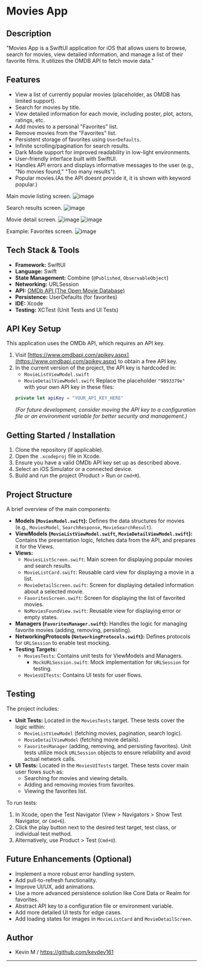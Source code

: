 # Movies App

## Description

"Movies App is a SwiftUI application for iOS that allows users to browse, search for movies, view detailed information, and manage a list of their favorite films. It utilizes the OMDB API to fetch movie data."

## Features

* View a list of currently popular movies (placeholder, as OMDB has limited support).
* Search for movies by title.
* View detailed information for each movie, including poster, plot, actors, ratings, etc.
* Add movies to a personal "Favorites" list.
* Remove movies from the "Favorites" list.
* Persistent storage of favorites using `UserDefaults`.
* Infinite scrolling/pagination for search results.
* Dark Mode support for improved readability in low-light environments.
* User-friendly interface built with SwiftUI.
* Handles API errors and displays informative messages to the user (e.g., "No movies found," "Too many results").
* Popular movies.(As the API doesnt provide it, it is shown with keyword popular.) 

Main movie listing screen.
![image](https://github.com/user-attachments/assets/970f3441-5bb3-40ce-a4a9-07ed0c173ac1)

Search results screen.
![image](https://github.com/user-attachments/assets/bea663c9-22e1-413a-86a2-e7a3c1b56b63)

Movie detail screen.
![image](https://github.com/user-attachments/assets/cee1b185-ec5a-499b-a841-f0bbc0bb28bc)
![image](https://github.com/user-attachments/assets/13904c64-d067-458f-8b32-a422a995b573)

Example: Favorites screen.
![image](https://github.com/user-attachments/assets/3159dffb-2df3-4a19-b194-6cc2064d44cb)


## Tech Stack & Tools

* **Framework:** SwiftUI
* **Language:** Swift
* **State Management:** Combine (`@Published`, `ObservableObject`)
* **Networking:** URLSession
* **API:** [OMDb API (The Open Movie Database)](https://www.omdbapi.com/)
* **Persistence:** UserDefaults (for favorites)
* **IDE:** Xcode
* **Testing:** XCTest (Unit Tests and UI Tests)

## API Key Setup

This application uses the OMDb API, which requires an API key.
1.  Visit [https://www.omdbapi.com/apikey.aspx](https://www.omdbapi.com/apikey.aspx) to obtain a free API key.
2.  In the current version of the project, the API key is hardcoded in:
    * `MovieListViewModel.swift`
    * `MovieDetailViewModel.swift`
    Replace the placeholder `"9893379e"` with your own API key in these files:
    ```swift
    private let apiKey = "YOUR_API_KEY_HERE"
    ```
    *(For future development, consider moving the API key to a configuration file or an environment variable for better security and management.)*

## Getting Started / Installation

1.  Clone the repository (if applicable).
2.  Open the `.xcodeproj` file in Xcode.
3.  Ensure you have a valid OMDb API key set up as described above.
4.  Select an iOS Simulator or a connected device.
5.  Build and run the project (Product > Run or `Cmd+R`).

## Project Structure

A brief overview of the main components:
* **Models (`MoviesModel.swift`):** Defines the data structures for movies (e.g., `MoviesModel`, `SearchResponse`, `MovieSearchResult`).
* **ViewModels (`MovieListViewModel.swift`, `MovieDetailViewModel.swift`):** Contains the presentation logic, fetches data from the API, and prepares it for the Views.
* **Views:**
    * `MoviesListScreen.swift`: Main screen for displaying popular movies and search results.
    * `MovieListCard.swift`: Reusable card view for displaying a movie in a list.
    * `MovieDetailScreen.swift`: Screen for displaying detailed information about a selected movie.
    * `FavoritesScreen.swift`: Screen for displaying the list of favorited movies.
    * `NoMoviesFoundView.swift`: Reusable view for displaying error or empty states.
* **Managers (`FavoritesManager.swift`):** Handles the logic for managing favorite movies (adding, removing, persisting).
* **NetworkingProtocols (`NetworkingProtocols.swift`):** Defines protocols for `URLSession` to enable test mocking.
* **Testing Targets:**
    * `MoviesTests`: Contains unit tests for ViewModels and Managers.
        * `MockURLSession.swift`: Mock implementation for `URLSession` for testing.
    * `MoviesUITests`: Contains UI tests for user flows.

## Testing

The project includes:
* **Unit Tests:** Located in the `MoviesTests` target. These tests cover the logic within:
    * `MovieListViewModel` (fetching movies, pagination, search logic).
    * `MovieDetailViewModel` (fetching movie details).
    * `FavoritesManager` (adding, removing, and persisting favorites).
    Unit tests utilize mock `URLSession` objects to ensure reliability and avoid actual network calls.
* **UI Tests:** Located in the `MoviesUITests` target. These tests cover main user flows such as:
    * Searching for movies and viewing details.
    * Adding and removing movies from favorites.
    * Viewing the favorites list.

To run tests:
1.  In Xcode, open the Test Navigator (View > Navigators > Show Test Navigator, or `Cmd+6`).
2.  Click the play button next to the desired test target, test class, or individual test method.
3.  Alternatively, use Product > Test (`Cmd+U`).

## Future Enhancements (Optional)

* Implement a more robust error handling system.
* Add pull-to-refresh functionality.
* Improve UI/UX, add animations.
* Use a more advanced persistence solution like Core Data or Realm for favorites.
* Abstract API key to a configuration file or environment variable.
* Add more detailed UI tests for edge cases.
* Add loading states for images in `MovieListCard` and `MovieDetailScreen`.

## Author

* Kevin M / https://github.com/kevdev161

---
